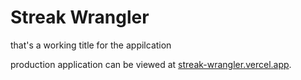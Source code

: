 # Streak Wrangler
that's a working title for the appilcation

production application can be viewed at [streak-wrangler.vercel.app](https://streak-wrangler.vercel.app/).
